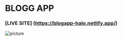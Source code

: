# BLOGG APP
### [LIVE SITE] (https://blogapp-halo.netlify.app/)
<img src=https://ibb.co/MBfzY0X alt="picture" />
